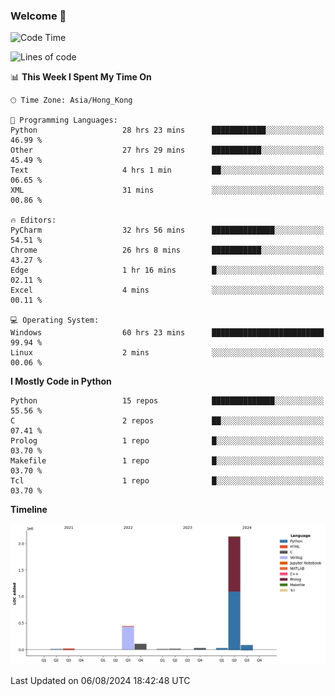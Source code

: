 ### Welcome 👋

<!--START_SECTION:waka-->
![Code Time](http://img.shields.io/badge/Code%20Time-520%20hrs%2015%20mins-blue)

![Lines of code](https://img.shields.io/badge/From%20Hello%20World%20I%27ve%20Written-2.9%20million%20lines%20of%20code-blue)

📊 **This Week I Spent My Time On** 

```text
🕑︎ Time Zone: Asia/Hong_Kong

💬 Programming Languages: 
Python                   28 hrs 23 mins      ████████████░░░░░░░░░░░░░   46.99 % 
Other                    27 hrs 29 mins      ███████████░░░░░░░░░░░░░░   45.49 % 
Text                     4 hrs 1 min         ██░░░░░░░░░░░░░░░░░░░░░░░   06.65 % 
XML                      31 mins             ░░░░░░░░░░░░░░░░░░░░░░░░░   00.86 % 

🔥 Editors: 
PyCharm                  32 hrs 56 mins      ██████████████░░░░░░░░░░░   54.51 % 
Chrome                   26 hrs 8 mins       ███████████░░░░░░░░░░░░░░   43.27 % 
Edge                     1 hr 16 mins        █░░░░░░░░░░░░░░░░░░░░░░░░   02.11 % 
Excel                    4 mins              ░░░░░░░░░░░░░░░░░░░░░░░░░   00.11 % 

💻 Operating System: 
Windows                  60 hrs 23 mins      █████████████████████████   99.94 % 
Linux                    2 mins              ░░░░░░░░░░░░░░░░░░░░░░░░░   00.06 % 
```

**I Mostly Code in Python** 

```text
Python                   15 repos            ██████████████░░░░░░░░░░░   55.56 % 
C                        2 repos             ██░░░░░░░░░░░░░░░░░░░░░░░   07.41 % 
Prolog                   1 repo              █░░░░░░░░░░░░░░░░░░░░░░░░   03.70 % 
Makefile                 1 repo              █░░░░░░░░░░░░░░░░░░░░░░░░   03.70 % 
Tcl                      1 repo              █░░░░░░░░░░░░░░░░░░░░░░░░   03.70 % 
```



**Timeline**

![Lines of Code chart](https://raw.githubusercontent.com/xhj2501/xhj2501/main/assets/bar_graph.png)


 Last Updated on 06/08/2024 18:42:48 UTC
<!--END_SECTION:waka-->



